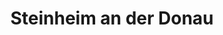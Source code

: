 ---
title: Steinheim an der Donau
url: /steinheim-an-der-donau/
latitude: 48.601
longitude: 10.545
---